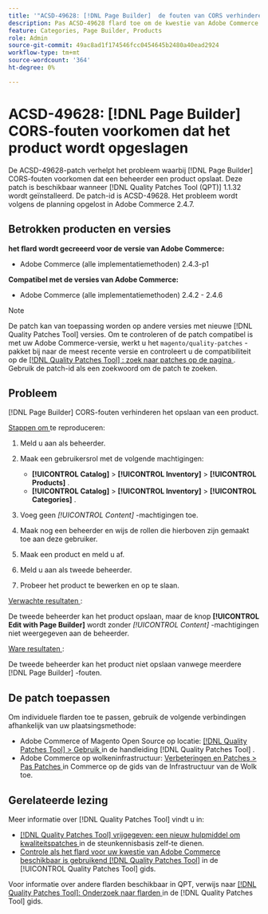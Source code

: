 ```yaml
---
title: '"ACSD-49628: [!DNL Page Builder]  de fouten van CORS verhinderen product sparen'''
description: Pas ACSD-49628 flard toe om de kwestie van Adobe Commerce te bevestigen waar de  [!DNL Page Builder]  fouten CORS product sparen verhinderen.
feature: Categories, Page Builder, Products
role: Admin
source-git-commit: 49ac8ad1f174546fcc0454645b2480a40ead2924
workflow-type: tm+mt
source-wordcount: '364'
ht-degree: 0%

---
```


# ACSD-49628: [!DNL Page Builder] CORS-fouten voorkomen dat het product wordt opgeslagen

De ACSD-49628-patch verhelpt het probleem waarbij [!DNL Page Builder] CORS-fouten voorkomen dat een beheerder een product opslaat. Deze patch is beschikbaar wanneer [!DNL Quality Patches Tool (QPT)] 1.1.32 wordt geïnstalleerd. De patch-id is ACSD-49628. Het probleem wordt volgens de planning opgelost in Adobe Commerce 2.4.7.

## Betrokken producten en versies

**het flard wordt gecreeerd voor de versie van Adobe Commerce:**

* Adobe Commerce (alle implementatiemethoden) 2.4.3-p1

**Compatibel met de versies van Adobe Commerce:**

* Adobe Commerce (alle implementatiemethoden) 2.4.2 - 2.4.6

>[!NOTE]
>
>De patch kan van toepassing worden op andere versies met nieuwe [!DNL Quality Patches Tool] versies. Om te controleren of de patch compatibel is met uw Adobe Commerce-versie, werkt u het `magento/quality-patches` -pakket bij naar de meest recente versie en controleert u de compatibiliteit op de [[!DNL Quality Patches Tool] : zoek naar patches op de pagina ](https://experienceleague.adobe.com/tools/commerce-quality-patches/index.html) . Gebruik de patch-id als een zoekwoord om de patch te zoeken.

## Probleem

[!DNL Page Builder] CORS-fouten verhinderen het opslaan van een product.

<u> Stappen om </u> te reproduceren:

1. Meld u aan als beheerder.
1. Maak een gebruikersrol met de volgende machtigingen:

   * **[!UICONTROL Catalog]** > **[!UICONTROL Inventory]** > **[!UICONTROL Products]** .
   * **[!UICONTROL Catalog]** > **[!UICONTROL Inventory]** > **[!UICONTROL Categories]** .

1. Voeg geen *[!UICONTROL Content]* -machtigingen toe.
1. Maak nog een beheerder en wijs de rollen die hierboven zijn gemaakt toe aan deze gebruiker.
1. Maak een product en meld u af.
1. Meld u aan als tweede beheerder.
1. Probeer het product te bewerken en op te slaan.

<u> Verwachte resultaten </u>:

De tweede beheerder kan het product opslaan, maar de knop **[!UICONTROL Edit with Page Builder]** wordt zonder *[!UICONTROL Content]* -machtigingen niet weergegeven aan de beheerder.

<u> Ware resultaten </u>:

De tweede beheerder kan het product niet opslaan vanwege meerdere [!DNL Page Builder] -fouten.

## De patch toepassen

Om individuele flarden toe te passen, gebruik de volgende verbindingen afhankelijk van uw plaatsingsmethode:

* Adobe Commerce of Magento Open Source op locatie: [[!DNL Quality Patches Tool]  > Gebruik ](https://experienceleague.adobe.com/docs/commerce-operations/tools/quality-patches-tool/usage.html) in de handleiding [!DNL Quality Patches Tool] .
* Adobe Commerce op wolkeninfrastructuur: [ Verbeteringen en Patches > Pas Patches ](https://experienceleague.adobe.com/docs/commerce-cloud-service/user-guide/develop/upgrade/apply-patches.html) in Commerce op de gids van de Infrastructuur van de Wolk toe.

## Gerelateerde lezing

Meer informatie over [!DNL Quality Patches Tool] vindt u in:

* [[!DNL Quality Patches Tool]  vrijgegeven: een nieuw hulpmiddel om kwaliteitspatches ](https://experienceleague.adobe.com/en/docs/commerce-knowledge-base/kb/announcements/commerce-announcements/magento-quality-patches-released-new-tool-to-self-serve-quality-patches) in de steunkennisbasis zelf-te dienen.
* [ Controle als het flard voor uw kwestie van Adobe Commerce beschikbaar is gebruikend  [!DNL Quality Patches Tool]](/help/tools/quality-patches-tool/patches-available-in-qpt/check-patch-for-magento-issue-with-magento-quality-patches.md) in de [!UICONTROL Quality Patches Tool] gids.


Voor informatie over andere flarden beschikbaar in QPT, verwijs naar [[!DNL Quality Patches Tool]: Onderzoek naar flarden ](https://experienceleague.adobe.com/tools/commerce-quality-patches/index.html) in de [!DNL Quality Patches Tool] gids.
